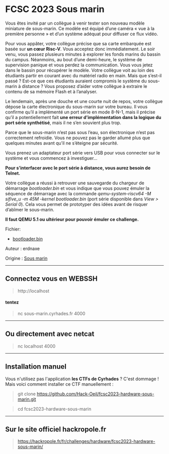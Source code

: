# FCSC 2023 Sous marin

Vous êtes invité par un collègue à venir tester son nouveau modèle miniature de sous-marin. Ce modèle est équipé d’une caméra « vue à la première personne » et d’un système adéquat pour diffuser ce flux vidéo.

Pour vous appâter, votre collègue précise que sa carte embarquée est basée sur **un cœur Risc-V**. Vous acceptez donc immédiatement. Le soir venu, vous passez plusieurs minutes à explorer les fonds marins du bassin du campus. Néanmoins, au bout d’une demi-heure, le système de supervision panique et vous perdez la communication. Vous vous jetez dans le bassin pour récupérer le modèle. Votre collègue voit au loin des étudiants partir en courant avec du matériel radio en main. Mais que s’est-il passé ? Est-ce que ces étudiants auraient compromis le système du sous-marin à distance ? Vous proposez d’aider votre collègue à extraire le contenu de sa mémoire Flash et à l’analyser.

Le lendemain, après une douche et une courte nuit de repos, votre collègue dépose la carte électronique du sous-marin sur votre bureau. Il vous confirme qu’il a implémenté un port série en mode 8-N-1, mais il précise qu’il a potentiellement fait **une erreur d’implémentation dans la logique du port série synthétisé**, mais il ne s’en souvient plus trop.

Parce que le sous-marin n’est pas sous l’eau, son électronique n’est pas correctement refroidie. Vous ne pouvez pas le garder allumé plus que quelques minutes avant qu’il ne s’éteigne par sécurité.

Vous prenez un adaptateur port série vers USB pour vous connecter sur le système et vous commencez à investiguer…

**Pour s’interfacer avec le port série à distance, vous aurez besoin de Telnet.**

Votre collègue a réussi à retrouver une sauvegarde du chargeur de démarrage *bootloader.bin* et vous indique que vous pouvez émuler la séquence de démarrage avec la commande *qemu-system-riscv64 -M sifive_u -m 45M -kernel bootloader.bin* (port série disponible dans *View > Serial 0*). Cela vous permet de prototyper des idées avant de risquer d’abîmer le sous-marin.

**Il faut QEMU 5.1 ou ultérieur pour pouvoir émuler ce challenge.**


Fichier:
- [bootloader.bin](bootloader.bin)



Auteur : erdnaxe

Origine : [Sous marin](https://hackropole.fr/fr/challenges/hardware/fcsc2023-hardware-sous-marin/)



-----------

## Connectez vous en WEBSSH
> http://localhost

#### tentez 
> nc sous-marin.cyrhades.fr 4000

-----------

## Ou directement avec netcat
> nc localhost 4000


-----------


## Installation manuel
Vous n'utilisez pas l'application **les CTFs de Cyrhades** ? C'est dommage !
Mais voici comment installer ce CTF manuellement :

> git clone https://github.com/Hack-Oeil/fcsc2023-hardware-sous-marin.git

> cd fcsc2023-hardware-sous-marin


-----------


## Sur le site officiel hackropole.fr
> https://hackropole.fr/fr/challenges/hardware/fcsc2023-hardware-sous-marin/